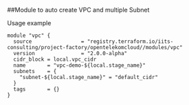 ##Module to auto create VPC and multiple Subnet

Usage example
```hcl
module "vpc" {
  source                = "registry.terraform.io/iits-consulting/project-factory/opentelekomcloud//modules/vpc"
  version               = "2.0.0-alpha"
  cidr_block = local.vpc_cidr
  name       = "vpc-demo-${local.stage_name}"
  subnets    = {
    "subnet-${local.stage_name}" = "default_cidr"
  }
  tags       = {}
}
```